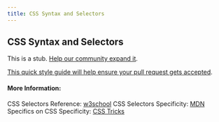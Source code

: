 ```yaml
---
title: CSS Syntax and Selectors
---
```

## CSS Syntax and Selectors

This is a stub. <a href='https://github.com/freecodecamp/guides/tree/master/src/pages/css/css-syntax-and-selectors/index.md' target='_blank' rel='nofollow'>Help our community expand it</a>.

<a href='https://github.com/freecodecamp/guides/blob/master/README.md' target='_blank' rel='nofollow'>This quick style guide will help ensure your pull request gets accepted</a>.

<!-- The article goes here, in GitHub-flavored Markdown. Feel free to add YouTube videos, images, and CodePen/JSBin embeds  -->

#### More Information:
<!-- Please add any articles you think might be helpful to read before writing the article -->
CSS Selectors Reference: <a href='https://www.w3schools.com/cssref/css_selectors.asp' target='_blank' rel='nofollow'>w3school</a>
CSS Selectors Specificity: <a href='https://developer.mozilla.org/en-US/docs/Web/CSS/Specificity' target='_blank' rel='nofollow'>MDN</a>
Specifics on CSS Specificity: <a href='https://css-tricks.com/specifics-on-css-specificity/' target='_blank' rel='nofollow'>CSS Tricks</a>

